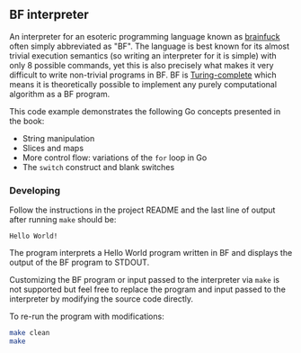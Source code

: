## BF interpreter

An interpreter for an esoteric programming language known as [brainfuck](https://esolangs.org/wiki/Brainfuck) often simply abbreviated as "BF". The language is best known for its almost trivial execution semantics \(so writing an interpreter for it is simple\) with only 8 possible commands, yet this is also precisely what makes it very difficult to write non-trivial programs in BF. BF is [Turing-complete](https://en.wikipedia.org/wiki/Turing_completeness) which means it is theoretically possible to implement any purely computational algorithm as a BF program.

This code example demonstrates the following Go concepts presented in the book:

- String manipulation
- Slices and maps
- More control flow: variations of the `for` loop in Go
- The `switch` construct and blank switches

### Developing

Follow the instructions in the project README and the last line of output after running `make` should be:

```text
Hello World!
```

The program interprets a Hello World program written in BF and displays the output of the BF program to STDOUT.

Customizing the BF program or input passed to the interpreter via `make` is not supported but feel free to replace the program and input passed to the interpreter by modifying the source code directly.

To re-run the program with modifications:

```bash
make clean
make
```
